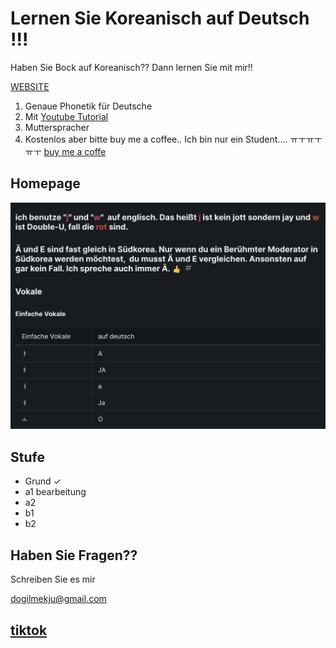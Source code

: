 # Lernen Sie Koreanisch auf Deutsch !!!

Haben Sie Bock auf Koreanisch??
Dann lernen Sie mit mir!!

[WEBSITE](https://ddiddabbu.gitbook.io/ko/grund/readme)

1. Genaue Phonetik für Deutsche
2. Mit [Youtube Tutorial](https://www.youtube.com/watch?v=KnCq8eHtBfI&ab_channel=%EB%8F%85%EC%9D%BC%EB%A7%A5%EC%A3%BC)
3. Mutterspracher
4. Kostenlos aber bitte buy me a coffee.. Ich bin nur ein Student.... ㅠㅜㅠㅜㅠㅜ 
[buy me a coffe](https://www.buymeacoffee.com/huansock)


## Homepage

![homepage](.gitbook/assets/homepage_screenshot.png "hompage")

## Stufe
- Grund ✓
- a1 bearbeitung
- a2
- b1
- b2

## Haben Sie Fragen??

Schreiben Sie es mir

dogilmekju@gmail.com

## [tiktok](https://www.tiktok.com/@dogil_mekju) 
